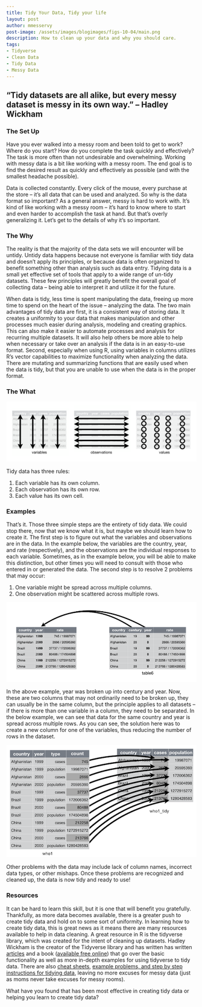 ```yaml
---
title: Tidy Your Data, Tidy your life
layout: post
author: mmesservy
post-image: /assets/images/blogimages/figs-10-04/main.png
description: How to clean up your data and why you should care.
tags: 
- Tidyverse
- Clean Data
- Tidy Data
- Messy Data
---
```



## “Tidy datasets are all alike, but every messy dataset is messy in its own way.” – Hadley Wickham

### The Set Up

Have you ever walked into a messy room and been told to get to work? Where do you start? How do you complete the task quickly and effectively? The task is more often than not undesirable and overwhelming. Working with messy data is a bit like working with a messy room. The end goal is to find the desired result as quickly and effectively as possible (and with the smallest headache possible).

Data is collected constantly. Every click of the mouse, every purchase at the store – it’s all data that can be used and analyzed. So why is the data format so important? As a general answer, messy is hard to work with. It’s kind of like working with a messy room – it’s hard to know where to start and even harder to accomplish the task at hand. But that’s overly generalizing it. Let’s get to the details of why it’s so important.

### The Why

The reality is that the majority of the data sets we will encounter will be untidy. Untidy data happens because not everyone is familiar with tidy data and doesn’t apply its principles, or because data is often organized to benefit something other than analysis such as data entry. Tidying data is a small yet effective set of tools that apply to a wide range of un-tidy datasets. These few principles will greatly benefit the overall goal of collecting data – being able to interpret it and utilize it for the future.

When data is tidy, less time is spent manipulating the data, freeing up more time to spend on the heart of the issue – analyzing the data. The two main advantages of tidy data are first, it is a consistent way of storing data. It creates a uniformity to your data that makes manipulation and other processes much easier during analysis, modeling and creating graphics. This can also make it easier to automate processes and analysis for recurring multiple datasets. It will also help others be more able to help when necessary or take over an analysis if the data is in an easy-to-use format. Second, especially when using R, using variables in columns utilizes R’s vector capabilities to maximize functionality when analyzing the data. There are mutating and summarizing functions that are easily used when the data is tidy, but that you are unable to use when the data is in the proper format.

### The What

![image](/assets/images/blogimages/figs-10-04/tidy.png)

Tidy data has three rules:
1.	Each variable has its own column.
2.	Each observation has its own row.
3.	Each value has its own cell.

### Examples

That’s it. Those three simple steps are the entirety of tidy data. We could stop there, now that we know what it is, but maybe we should learn how to create it. The first step is to figure out what the variables and observations are in the data. In the example below, the variables are the country, year, and rate (respectively), and the observations are the individual responses to each variable. Sometimes, as in the example below, you will be able to make this distinction, but other times you will need to consult with those who entered in or generated the data. The second step is to resolve 2 problems that may occur:

1.	One variable might be spread across multiple columns.
2.	One observation might be scattered across multiple rows.


![image](/assets/images/blogimages/figs-10-04/example1.png)

In the above example, year was broken up into century and year. Now, these are two columns that may not ordinarily need to be broken up, they can usually be in the same column, but the principle applies to all datasets – if there is more than one variable in a column, they need to be separated. In the below example, we can see that data for the same country and year is spread across multiple rows. As you can see, the solution here was to create a new column for one of the variables, thus reducing the number of rows in the dataset.
 
 
![image](/assets/images/blogimages/figs-10-04/example2.png)
 
 
Other problems with the data may include lack of column names, incorrect data types, or other mishaps. Once these problems are recognized and cleaned up, the data is now tidy and ready to use!

### Resources

It can be hard to learn this skill, but it is one that will benefit you gratefully. Thankfully, as more data becomes available, there is a greater push to create tidy data and hold on to some sort of uniformity. In learning how to create tidy data, this is great news as it means there are many resources available to help in data cleaning. A great resource in R is the tidyverse library, which was created for the intent of cleaning up datasets. Hadley Wickham is the creator of the Tidyverse library and has written has written [articles](https://vita.had.co.nz/papers/tidy-data.html) and a book ([available free online](https://r4ds.had.co.nz/tidy-data.html)) that go over the basic functionality as well as more in-depth examples for using tidyverse to tidy data. There are also [cheat sheets](https://www.r-bloggers.com/2017/11/tidyverse-cheat-sheet-for-beginners/), [example problems, and step by step instructions for tidying data](https://garrettgman.github.io/tidying/), leaving no more excuses for messy data (just as moms never take excuses for messy rooms). 

What have you found that has been most effective in creating tidy data or helping you learn to create tidy data?

